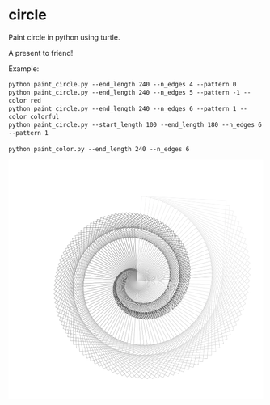 # circle
Paint circle in python using turtle.

A present to friend!

Example:
```
python paint_circle.py --end_length 240 --n_edges 4 --pattern 0
python paint_circle.py --end_length 240 --n_edges 5 --pattern -1 --color red
python paint_circle.py --end_length 240 --n_edges 6 --pattern 1 --color colorful
python paint_circle.py --start_length 100 --end_length 180 --n_edges 6 --pattern 1

python paint_color.py --end_length 240 --n_edges 6
```

![Screenshot](circle_240_4_0_monocolor.png)

